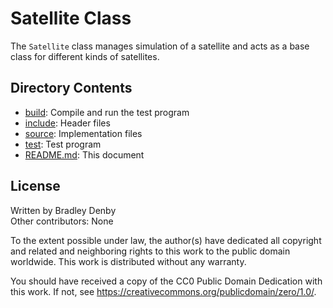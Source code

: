 # Satellite Class

The `Satellite` class manages simulation of a satellite and acts as a base class
for different kinds of satellites.

## Directory Contents

* [build](build/README.md): Compile and run the test program
* [include](include/Satellite.hpp): Header files
* [source](source/Satellite.cpp): Implementation files
* [test](test/test-satellite.cpp): Test program
* [README.md](README.md): This document

## License

Written by Bradley Denby  
Other contributors: None

To the extent possible under law, the author(s) have dedicated all copyright and
related and neighboring rights to this work to the public domain worldwide. This
work is distributed without any warranty.

You should have received a copy of the CC0 Public Domain Dedication with this
work. If not, see <https://creativecommons.org/publicdomain/zero/1.0/>.
